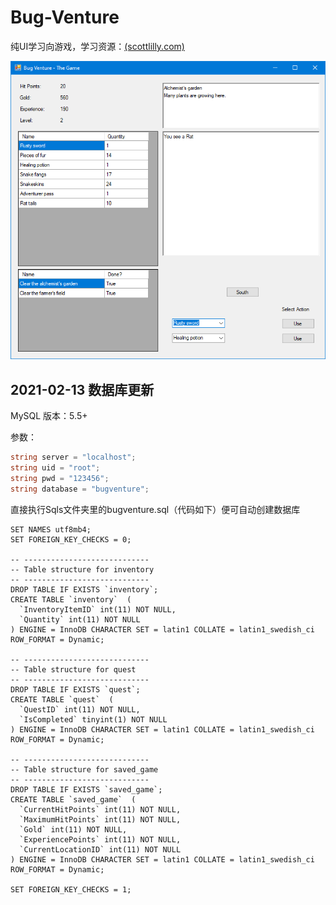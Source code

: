 # Bug-Venture

纯UI学习向游戏，学习资源：[(scottlilly.com)](https://scottlilly.com/)

![gameScreenshot.png](gameScreenshot.png)

## 2021-02-13 数据库更新

MySQL 版本：5.5+

参数：

```c#
string server = "localhost";
string uid = "root";
string pwd = "123456";
string database = "bugventure";
```



直接执行Sqls文件夹里的bugventure.sql（代码如下）便可自动创建数据库

```mysql
SET NAMES utf8mb4;
SET FOREIGN_KEY_CHECKS = 0;

-- ----------------------------
-- Table structure for inventory
-- ----------------------------
DROP TABLE IF EXISTS `inventory`;
CREATE TABLE `inventory`  (
  `InventoryItemID` int(11) NOT NULL,
  `Quantity` int(11) NOT NULL
) ENGINE = InnoDB CHARACTER SET = latin1 COLLATE = latin1_swedish_ci ROW_FORMAT = Dynamic;

-- ----------------------------
-- Table structure for quest
-- ----------------------------
DROP TABLE IF EXISTS `quest`;
CREATE TABLE `quest`  (
  `QuestID` int(11) NOT NULL,
  `IsCompleted` tinyint(1) NOT NULL
) ENGINE = InnoDB CHARACTER SET = latin1 COLLATE = latin1_swedish_ci ROW_FORMAT = Dynamic;

-- ----------------------------
-- Table structure for saved_game
-- ----------------------------
DROP TABLE IF EXISTS `saved_game`;
CREATE TABLE `saved_game`  (
  `CurrentHitPoints` int(11) NOT NULL,
  `MaximumHitPoints` int(11) NOT NULL,
  `Gold` int(11) NOT NULL,
  `ExperiencePoints` int(11) NOT NULL,
  `CurrentLocationID` int(11) NOT NULL
) ENGINE = InnoDB CHARACTER SET = latin1 COLLATE = latin1_swedish_ci ROW_FORMAT = Dynamic;

SET FOREIGN_KEY_CHECKS = 1;
```

